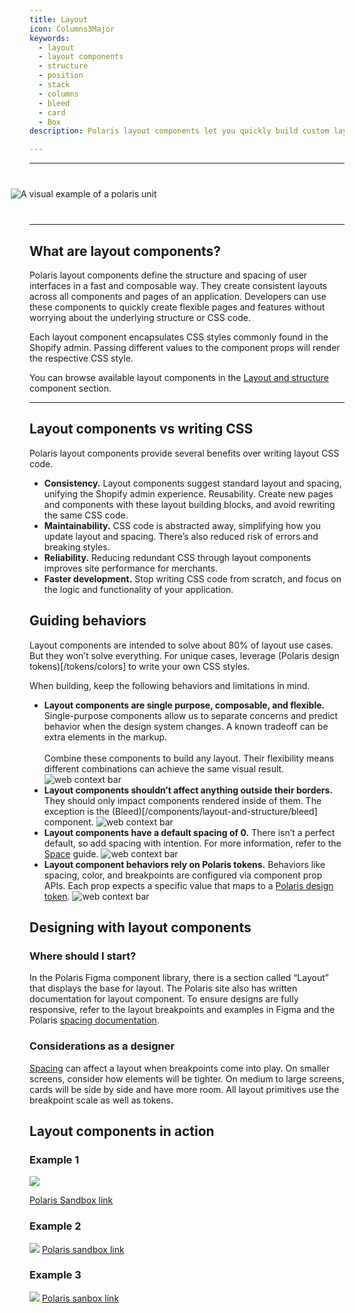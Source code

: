 ```yaml
---
title: Layout
icon: Columns3Major
keywords:
  - layout
  - layout components
  - structure
  - position
  - stack
  - columns
  - bleed
  - card
  - Box
description: Polaris layout components let you quickly build custom layouts without writing CSS code.

---
```


<!-- inline css styling for html video and images -->
<style>
.space-hero {
  margin: 40px -30px 40px -30px;
}
</style>

---

<div class="space-hero">
  <img src="/images/foundations/design/layout/layout-banner.png" alt="A visual example of a polaris unit">
</div>

---

## What are layout components?

Polaris layout components define the structure and spacing of user interfaces in a fast and composable way. They create consistent layouts across all components and pages of an application. Developers can use these components to quickly create flexible pages and features without worrying about the underlying structure or CSS code.

Each layout component encapsulates CSS styles commonly found in the Shopify admin. Passing different values to the component props will render the respective CSS style. 

You can browse available layout components in the [Layout and structure](/components/layout-and-structure) component section.

---

## Layout components vs writing CSS 

Polaris layout components provide several benefits over writing layout CSS code.

- **Consistency.** Layout components suggest standard layout and spacing, unifying the Shopify admin experience.
Reusability. Create new pages and components with these layout building blocks, and avoid rewriting the same CSS code.
- **Maintainability.** CSS code is abstracted away, simplifying how you update layout and spacing. There’s also reduced risk of errors and breaking styles.
- **Reliability.** Reducing redundant CSS through layout components improves site performance for merchants.
- **Faster development.** Stop writing CSS code from scratch, and focus on the logic and functionality of your application.

## Guiding behaviors

Layout components are intended to solve about 80% of layout use cases. But they won’t solve everything. For unique cases, leverage (Polaris design tokens)[/tokens/colors] to write your own CSS styles. 

When building, keep the following behaviors and limitations in mind.

<div as="SideBySide">

- <span>**Layout components are single purpose, composable, and flexible.** Single-purpose components allow us to separate concerns and predict behavior when the design system changes. A known tradeoff can be extra elements in the markup. <br /><br />Combine these components to build any layout. Their flexibility means different combinations can achieve the same visual result.</span> ![web context bar](/images/foundations/design/layout/visual-single-purpose-composible-flexible.png)
- <span>**Layout components shouldn’t affect anything outside their borders.** They should only impact components rendered inside of them. The exception is the (Bleed)[/components/layout-and-structure/bleed] component.</span> ![web context bar](/images/foundations/design/layout/visual-outside-borders.png)
- <span>**Layout components have a default spacing of 0.** There isn’t a perfect default, so add spacing with intention. For more information, refer to the [Space](/design/space) guide.</span> ![web context bar](/images/foundations/design/layout/default-spacing.png)
- <span>**Layout component behaviors rely on Polaris tokens.** Behaviors like spacing, color, and breakpoints are configured via component prop APIs. Each prop expects a specific value that maps to a [Polaris design token](/tokens/colors).</span> ![web context bar](/images/foundations/design/layout/tokens.png)

</div>

## Designing with layout components
### Where should I start? 
In the Polaris Figma component library, there is a section called “Layout” that displays the base for layout. The Polaris site also has written documentation for layout component. To ensure designs are fully responsive, refer to the layout breakpoints and examples in Figma and the Polaris [spacing documentation](/design/space).

### Considerations as a designer
[Spacing](/design/space) can affect a layout when breakpoints come into play. On smaller screens, consider how elements will be tighter. On medium to large screens, cards will be side by side and have more room. All layout primitives use the breakpoint scale as well as tokens.

## Layout components in action

### Example 1
![](/images/foundations/design/layout/example1.png)

[Polaris Sandbox link](https://polaris.shopify.com/sandbox?code=N4Igxg9gJgpiBcIA8AhCAPABABwIZSgEsA7AcwF4AdEANmoD5LjNMkBBAG2wAtcBhXACcojZi0zAA9ACppmJuPEAVbjEylc2HIIhaAzjAAuezIdWY9eMGoBGRgO4wYzGLjDdM7whyiYSp804eXABlQzcAa0w%2BCABbbAhiZ0MFRXVNTDdrbGNMCABXQQsrElJMWD1CUmZDCAjnE1wTADdcDnyYE25DQ2w9eElJBI4hQj0AOj1uXUIAMwBPcchYyVr64j1JSzdS1MVZSQBfPdYg3jDI9OwqEAAmakxZ-I4OAHVCKDNRRSlZE5YYu1Yhs-CYbPlvIZMPZCGZoiEQupBB9MPliLAimY1NNoJl0ZkwNlcnwEUiUbgesjwYZOv9HhBMeZIECQdgdNg6QdjmJFEhAflgSZmQKNjcAIyzIq4fK1Bh0lhIJQwdBQpo3DkgTCtZG4YiGG6qfClACyUDlPLSLAAmgUiokOCQ1HpaoI1GNiIBMAihumcmHmRnlrEkSpV30trBQMtqzGwI38hEgxHIwAAEgzCAAvRLhDgAEQgxmNJAZh3oSEkkZ6iTDvMk-MFNfEiuVqr06vN4cw%2Bc9UNmDNIRlMEEwrtiEGaaixOCaensDN89lUzHmBQ9rpHrig8yHFnCghSFsUBhepXGdPLIcMjfLZ1C4TAEUbvzpaCwpEIE5MK-yBOsehMtSYLEurbiSiJsj6%2B6EJ0eK%2BFkMA5CYtrlJ0VQ1HUDTyIe9JFM68wOmQmSUoQ1KdOMmAAJKGAA5EhhRARAzpajAgh6BS3hqCM35QssCRJHqnJHCcqAYNOBClCgHAQA%2BFz7jcAAsHZpKgUbVgASjAY4TpgAAKM5zsI5aVtG14VhgYY3lwvACMIohGeZTAgAANCAWKxJ0CAANogFJYBtDA8DOCAAC6Lkwp83B6F5ADsNAABzBYcQA)

### Example 2
![](/images/foundations/design/layout/example2.png)
[Polaris sandbox link](https://polaris.shopify.com/sandbox?code=N4Igxg9gJgpiBcIA8AhCAPABABwIZSgEsA7AcwF4AdEAFmoD5LjNMkBBAG2wAtcBhXACcoOfETJUQABmqZBEAK7FYUNgCMIANxiSAtlAZMWLVBlEESFanRCNmxk5x64AygBdcYANaZSubJI2dg4OSAAqMOhumLgAzpLcAIyymkKEuMRuCTD4lgCyBrZGIQ4ACgpqHISx3DAiHBmkCrikMLHFJUgA9BFRwSWsvdGpgumZkhpQAJ4FspAcEIKSsRVQCnWG9gOYbGBuhNqYJJhutZi6Ql4wbrEntVMA5IdqMDDMYnUnEDHKmJrVhEqMC%2BHQGYAUsTcEF0MEEsQAdKDQj1Im5%2BsinLx3J4vOjWF00Og8aYsHgLBJrLINMJYSgFt5sYIstQiP9YIJNp0%2BBAOApdMRbvM%2BQLyMBqIkAGaCGIKKHUAC%2BeNCAEliFViMC-AFKUUtgNwqjMBKIJkAOowQikbjMkCxGC6QE8wr0ACiZCqNW6QyVIVQ%2BFa9AAIjAJbgFBw3N0UP6YD6TF1VerY0jjEgADIkXF8XhkYGwUPhyNdDPEXEp7rc3n82LEgkYYmElNk8RWWjUFPU9l0iAMjxMySswjs9t6lhqHGkeRKKATCdT5Qjkqd2EAJVyELdUEZNoATIuQsvBGuiBvlJvJHuQKCfaV5LpsNFwZDobDbscVthsIs3J9BDBSIQJq3FCmA1BA2BHMwpwWtK9K4BwmANGQzStCmEKWHcwLppm9AuNw4GEBKUyYAA4jAPI9rg%2Bwmjsn7wt0JZlnqUb1sU3SYvwQhQHYLFEkwIAADQgNBMKxAgADaIBwRwMDwG8IAALpCQA7kOpxifA4kAOwAGwABwKfKQA)

### Example 3
![](/images/foundations/design/layout/example3.png)
[Polaris sanbox link](https://polaris.shopify.com/playroom/index.html?code=N4Igxg9gJgpiBcIA8AFAhgcxgPgDoDsACQpAQQBsAHACzQGUAXNMAa0IzUoF5cQAOXniLESFGmgDCaAE5QhIkUgCS%2BcgEt8MQmnUZ8PEAGdKzGAFoARjAYB3GDHy9CF8hFYU1eg2AcMY0pw5uXgAWQQIFBSQAFRgADwZ5SIVSMAY1ADc0P0IGajVDQlcwbLUIIjUAM0I1BgByQqsNDEIAV0MYKEJKiGlCQwY3Fmaa-AzfXoBPABoI5JFK1vJKtXJ1fBbe2GlDacJe-pg1kcppaFa0wznkpAB6WISkm4AhVoZB-GxU9Kyc4tLyndXu9yk9FLcVOscNcSLcxLQpLIknd4fQmKwhHd0FghCBpiA8jAALYwQwIADaIH%2B5Bg8AcIAAuvibGooHkyfByQB2ABsfGmAEYAAwhIUMgC%2BQA)

